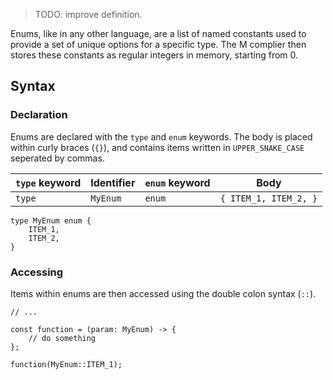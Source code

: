 > TODO: improve definition.

Enums, like in any other language, are a list of named constants used to provide a set of unique options for a specific type. The M complier then stores these constants as regular integers in memory, starting from 0.

## Syntax

### Declaration

Enums are declared with the `type` and `enum` keywords. The body is placed within curly braces (`{}`), and contains items written in `UPPER_SNAKE_CASE` seperated by commas.

| `type` keyword | Identifier | `enum` keyword | Body                  |
| -------------- | ---------- | -------------- | --------------------- |
| `type`         | `MyEnum`   | `enum`         | `{ ITEM_1, ITEM_2, }` |

```
type MyEnum enum {
    ITEM_1,
    ITEM_2,
}
```

### Accessing

Items within enums are then accessed using the double colon syntax (`::`).

```
// ...

const function = (param: MyEnum) -> {
    // do something
};

function(MyEnum::ITEM_1);

```
